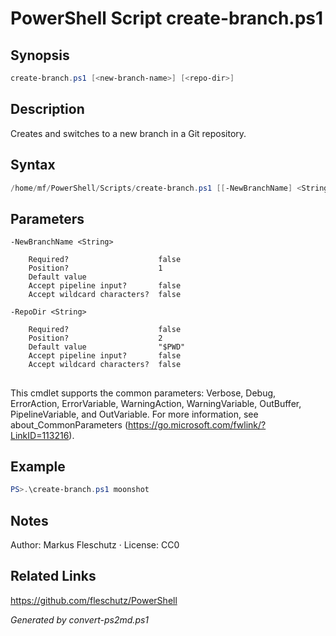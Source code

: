 # PowerShell Script create-branch.ps1

## Synopsis
```powershell
create-branch.ps1 [<new-branch-name>] [<repo-dir>]
```

## Description
Creates and switches to a new branch in a Git repository.

## Syntax
```powershell
/home/mf/PowerShell/Scripts/create-branch.ps1 [[-NewBranchName] <String>] [[-RepoDir] <String>] [<CommonParameters>]
```

## Parameters

```
-NewBranchName <String>
    
    Required?                    false
    Position?                    1
    Default value                
    Accept pipeline input?       false
    Accept wildcard characters?  false
```

```
-RepoDir <String>
    
    Required?                    false
    Position?                    2
    Default value                "$PWD"
    Accept pipeline input?       false
    Accept wildcard characters?  false
```
## <CommonParameters>
This cmdlet supports the common parameters: Verbose, Debug, ErrorAction, ErrorVariable, WarningAction, WarningVariable, OutBuffer, PipelineVariable, and OutVariable. For more information, see about_CommonParameters (https://go.microsoft.com/fwlink/?LinkID=113216).

## Example
```powershell
PS>.\create-branch.ps1 moonshot
```


## Notes
Author: Markus Fleschutz · License: CC0

## Related Links
https://github.com/fleschutz/PowerShell

*Generated by convert-ps2md.ps1*
